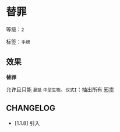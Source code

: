 # 替罪

等级：`2`

标签：`手牌`

## 效果

**替罪**

允许且只能 `蔓延` `中型生物`。`仪式I`：抽出所有 [邪祟](../卡牌组/邪祟.md)

## CHANGELOG

- [1.1.8] 引入
